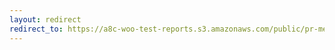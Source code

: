 ```yaml
---
layout: redirect
redirect_to: https://a8c-woo-test-reports.s3.amazonaws.com/public/pr-merge/44714/e2e/index.html
---
```

